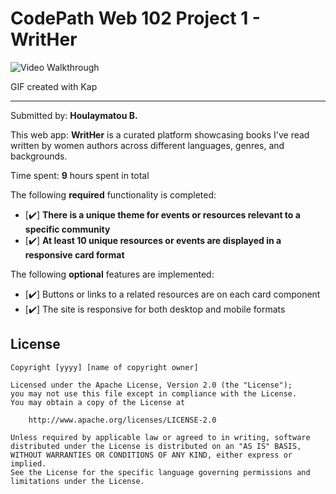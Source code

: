 # CodePath Web 102 Project 1 - WritHer

<img src='./public/solution.gif' title='Video Walkthrough' width='' alt='Video Walkthrough' />

GIF created with Kap

---

Submitted by: **Houlaymatou B.**

This web app: **WritHer** is a curated platform showcasing books I've read written by women authors across different languages, genres, and backgrounds.

Time spent: **9** hours spent in total

The following **required** functionality is completed:

- [✔️] **There is a unique theme for events or resources relevant to a specific community**
- [✔️] **At least 10 unique resources or events are displayed in a responsive card format**

The following **optional** features are implemented:

- [✔️] Buttons or links to a related resources are on each card component
- [✔️] The site is responsive for both desktop and mobile formats

## License

    Copyright [yyyy] [name of copyright owner]

    Licensed under the Apache License, Version 2.0 (the "License");
    you may not use this file except in compliance with the License.
    You may obtain a copy of the License at

        http://www.apache.org/licenses/LICENSE-2.0

    Unless required by applicable law or agreed to in writing, software
    distributed under the License is distributed on an "AS IS" BASIS,
    WITHOUT WARRANTIES OR CONDITIONS OF ANY KIND, either express or implied.
    See the License for the specific language governing permissions and
    limitations under the License.
